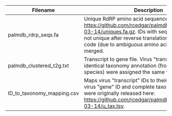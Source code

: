 | Filename      | Description |
| ----------- | ----------- |
| palmdb_rdrp_seqs.fa       | Unique RdRP amino acid sequences from https://github.com/rcedgar/palmdb/blob/main/2021-03-14/uniques.fa.gz. IDs with sequences that were not unique after reverse translation to comma-free code (due to ambiguous amino acid annotation) were merged. |
| palmdb_clustered_t2g.txt       | Transcript to gene file. Virus "transcript" IDs with identical taxonomy annotation (from phylum to species) were assigned the same virus "gene" ID.  |
| ID_to_taxonomy_mapping.csv   | Maps virus "transcript" IDs to their representative virus "gene" ID and complete taxonomy. Taxonomies were originally released here: https://github.com/rcedgar/palmdb/blob/main/2021-03-14/u_tax.tsv.         |
